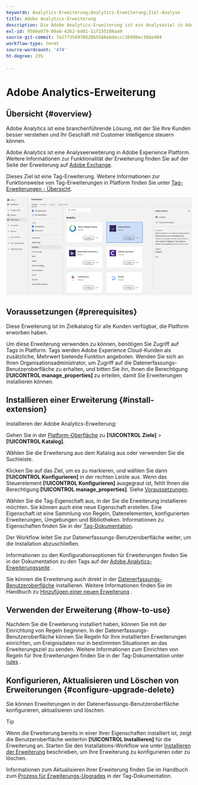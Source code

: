 ```yaml
---
keywords: Analytics-Erweiterung;Analytics-Erweiterung;Ziel-Analyse
title: Adobe Analytics-Erweiterung
description: Die Adobe Analytics-Erweiterung ist ein Analyseziel in Adobe Experience Platform. Weitere Informationen zur Funktionalität der Erweiterung finden Sie auf der Seite der Erweiterung auf Adobe Exchange.
exl-id: 95b6e079-09a6-4262-bd01-11f155286aa9
source-git-commit: 7e27735697882065566ebdeccc36998ec368e404
workflow-type: tm+mt
source-wordcount: '474'
ht-degree: 23%

---
```


# Adobe Analytics-Erweiterung

## Übersicht {#overview}

Adobe Analytics ist eine branchenführende Lösung, mit der Sie Ihre Kunden besser verstehen und Ihr Geschäft mit Customer Intelligence steuern können.

Adobe Analytics ist eine Analyseerweiterung in Adobe Experience Platform. Weitere Informationen zur Funktionalität der Erweiterung finden Sie auf der Seite der Erweiterung auf [Adobe Exchange](https://exchange.adobe.com/experiencecloud.details.100156.html).

Dieses Ziel ist eine Tag-Erweiterung. Weitere Informationen zur Funktionsweise von Tag-Erweiterungen in Platform finden Sie unter [Tag-Erweiterungen - Übersicht](../launch-extensions/overview.md).

![Adobe Analytics-Erweiterung](../../assets/catalog/analytics/adobe-analytics/catalog.png)

## Voraussetzungen  {#prerequisites}

Diese Erweiterung ist im Zielkatalog für alle Kunden verfügbar, die Platform erworben haben.

Um diese Erweiterung verwenden zu können, benötigen Sie Zugriff auf Tags in Platform. Tags werden Adobe Experience Cloud-Kunden als zusätzliche, Mehrwert bietende Funktion angeboten. Wenden Sie sich an Ihren Organisationsadministrator, um Zugriff auf die Datenerfassungs-Benutzeroberfläche zu erhalten, und bitten Sie ihn, Ihnen die Berechtigung **[!UICONTROL manage_properties]** zu erteilen, damit Sie Erweiterungen installieren können.

## Installieren einer Erweiterung {#install-extension}

Installieren der Adobe Analytics-Erweiterung:

Gehen Sie in der [Platform-Oberfläche](http://platform.adobe.com/) zu **[!UICONTROL Ziele]** > **[!UICONTROL Katalog]**.

Wählen Sie die Erweiterung aus dem Katalog aus oder verwenden Sie die Suchleiste.

Klicken Sie auf das Ziel, um es zu markieren, und wählen Sie dann **[!UICONTROL Konfigurieren]** in der rechten Leiste aus. Wenn das Steuerelement **[!UICONTROL Konfigurieren]** ausgegraut ist, fehlt Ihnen die Berechtigung **[!UICONTROL manage_properties]**. Siehe [Voraussetzungen](#prerequisites).

Wählen Sie die Tag-Eigenschaft aus, in der Sie die Erweiterung installieren möchten. Sie können auch eine neue Eigenschaft erstellen. Eine Eigenschaft ist eine Sammlung von Regeln, Datenelementen, konfigurierten Erweiterungen, Umgebungen und Bibliotheken. Informationen zu Eigenschaften finden Sie in der [Tag-Dokumentation](../../../tags/ui/administration/companies-and-properties.md).

Der Workflow leitet Sie zur Datenerfassungs-Benutzeroberfläche weiter, um die Installation abzuschließen.

Informationen zu den Konfigurationsoptionen für Erweiterungen finden Sie in der Dokumentation zu den Tags auf der [Adobe Analytics-Erweiterungsseite](https://experienceleague.adobe.com/docs/launch-learn/implementing-in-websites-with-launch/implement-solutions/analytics.html) .

Sie können die Erweiterung auch direkt in der [Datenerfassungs-Benutzeroberfläche](https://experience.adobe.com/#/data-collection/) installieren. Weitere Informationen finden Sie im Handbuch zu [Hinzufügen einer neuen Erweiterung](../../../tags/ui/managing-resources/extensions/overview.md#add-a-new-extension) .

## Verwenden der Erweiterung {#how-to-use}

Nachdem Sie die Erweiterung installiert haben, können Sie mit der Einrichtung von Regeln beginnen. In der Datenerfassungs-Benutzeroberfläche können Sie Regeln für Ihre installierten Erweiterungen einrichten, um Ereignisdaten nur in bestimmten Situationen an das Erweiterungsziel zu senden. Weitere Informationen zum Einrichten von Regeln für Ihre Erweiterungen finden Sie in der Tag-Dokumentation unter [rules](../../../tags/ui/managing-resources/rules.md) .

## Konfigurieren, Aktualisieren und Löschen von Erweiterungen {#configure-upgrade-delete}

Sie können Erweiterungen in der Datenerfassungs-Benutzeroberfläche konfigurieren, aktualisieren und löschen.

>[!TIP]
>
>Wenn die Erweiterung bereits in einer Ihrer Eigenschaften installiert ist, zeigt die Benutzeroberfläche weiterhin **[!UICONTROL Installieren]** für die Erweiterung an. Starten Sie den Installations-Workflow wie unter [Installieren der Erweiterung](#install-extension) beschrieben, um Ihre Erweiterung zu konfigurieren oder zu löschen.

Informationen zum Aktualisieren Ihrer Erweiterung finden Sie im Handbuch zum [Prozess für Erweiterungs-Upgrades](../../../tags/ui/managing-resources/extensions/extension-upgrade.md) in der Tag-Dokumentation.
